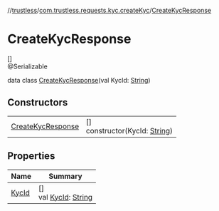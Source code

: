 //[trustless](../../../index.md)/[com.trustless.requests.kyc.createKyc](../index.md)/[CreateKycResponse](index.md)

# CreateKycResponse

[]\
@Serializable

data class [CreateKycResponse](index.md)(val KycId: [String](https://kotlinlang.org/api/latest/jvm/stdlib/kotlin/-string/index.html))

## Constructors

| | |
|---|---|
| [CreateKycResponse](-create-kyc-response.md) | []<br>constructor(KycId: [String](https://kotlinlang.org/api/latest/jvm/stdlib/kotlin/-string/index.html)) |

## Properties

| Name | Summary |
|---|---|
| [KycId](-kyc-id.md) | []<br>val [KycId](-kyc-id.md): [String](https://kotlinlang.org/api/latest/jvm/stdlib/kotlin/-string/index.html) |
